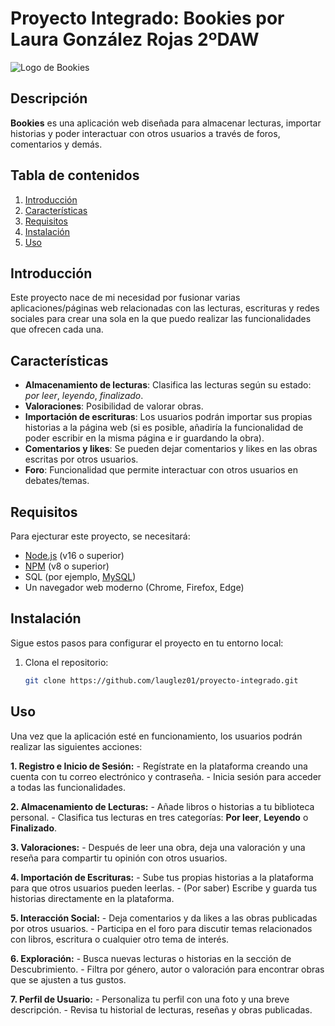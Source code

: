 #   Proyecto Integrado: Bookies por Laura González Rojas 2ºDAW

![Logo de Bookies](./logo.png)

## Descripción

**Bookies** es una aplicación web diseñada para almacenar lecturas, importar historias y poder interactuar con otros usuarios a través de foros, comentarios y demás.

## Tabla de contenidos

1. [Introducción](#introducción)
2. [Características](#características)
3. [Requisitos](#requisitos)
4. [Instalación](#instalación)
5. [Uso](#uso)

## Introducción

Este proyecto nace de mi necesidad por fusionar varias aplicaciones/páginas web relacionadas con las lecturas, escrituras y redes sociales para crear una sola en la que puedo realizar las funcionalidades que ofrecen cada una.

## Características

- **Almacenamiento de lecturas**: Clasifica las lecturas según su estado: *por leer*, *leyendo*, *finalizado*.
- **Valoraciones**: Posibilidad de valorar obras.
- **Importación de escrituras**: Los usuarios podrán importar sus propias historias a la página web (si es posible, añadiría la funcionalidad de poder escribir en la misma página e ir guardando la obra).
- **Comentarios y likes**: Se pueden dejar comentarios y likes en las obras escritas por otros usuarios.
- **Foro**: Funcionalidad que permite interactuar con otros usuarios en debates/temas.

## Requisitos
Para ejecturar este proyecto, se necesitará:
- [Node.js](https://nodejs.org/) (v16 o superior)
- [NPM](https://www.npmjs.com/) (v8 o superior)
- SQL (por ejemplo, [MySQL](https://www.mysql.com/))
- Un navegador web moderno (Chrome, Firefox, Edge)

## Instalación

Sigue estos pasos para configurar el proyecto en tu entorno local:

1. Clona el repositorio:
    ```bash
    git clone https://github.com/lauglez01/proyecto-integrado.git

## Uso

Una vez que la aplicación esté en funcionamiento, los usuarios podrán realizar las siguientes acciones:

**1. Registro e Inicio de Sesión:**
    - Regístrate en la plataforma creando una cuenta con tu correo electrónico y contraseña.
    - Inicia sesión para acceder a todas las funcionalidades.

**2. Almacenamiento de Lecturas:**
    - Añade libros o historias a tu biblioteca personal.
    - Clasifica tus lecturas en tres categorías: **Por leer**, **Leyendo** o **Finalizado**.

**3. Valoraciones:**
    - Después de leer una obra, deja una valoración y una reseña para compartir tu opinión con otros usuarios.

**4. Importación de Escrituras:**
    - Sube tus propias historias a la plataforma para que otros usuarios pueden leerlas.
    - (Por saber) Escribe y guarda tus historias directamente en la plataforma.

**5. Interacción Social:**
    - Deja comentarios y da likes a las obras publicadas por otros usuarios.
    - Participa en el foro para discutir temas relacionados con libros, escritura o cualquier otro tema de interés.

**6. Exploración:**
    - Busca nuevas lecturas o historias en la sección de Descubrimiento.
    - Filtra por género, autor o valoración para encontrar obras que se ajusten a tus gustos.

**7. Perfil de Usuario:**
    - Personaliza tu perfil con una foto y una breve descripción.
    - Revisa tu historial de lecturas, reseñas y obras publicadas.
